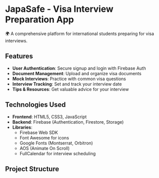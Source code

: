 # JapaSafe - Visa Interview Preparation App

🌍 A comprehensive platform for international students preparing for visa interviews.

## Features

- **User Authentication**: Secure signup and login with Firebase Auth
- **Document Management**: Upload and organize visa documents
- **Mock Interviews**: Practice with common visa questions
- **Interview Tracking**: Set and track your interview date
- **Tips & Resources**: Get valuable advice for your interview

## Technologies Used

- **Frontend**: HTML5, CSS3, JavaScript
- **Backend**: Firebase (Authentication, Firestore, Storage)
- **Libraries**: 
  - Firebase Web SDK
  - Font Awesome for icons
  - Google Fonts (Montserrat, Orbitron)
  - AOS (Animate On Scroll)
  - FullCalendar for interview scheduling

## Project Structure
